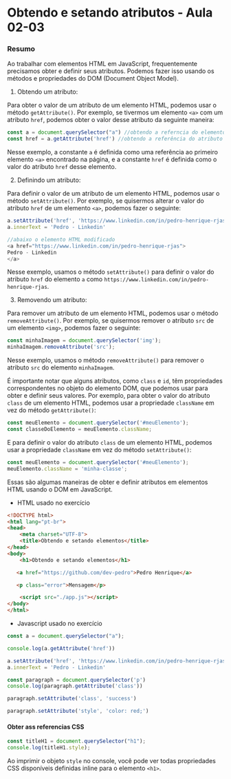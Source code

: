 <!--
Antes de publicar a issue, lembre-se de clicar na aba "Preview", para visualizar se a formatação está correta =)
-->

<!-- Escreva/insira as imagens após essa linha -->

# Obtendo e setando atributos - Aula 02-03

### Resumo

Ao trabalhar com elementos HTML em JavaScript, frequentemente precisamos obter e definir seus atributos. Podemos fazer isso usando os métodos e propriedades do DOM (Document Object Model).

1. Obtendo um atributo:

Para obter o valor de um atributo de um elemento HTML, podemos usar o método `getAttribute()`. Por exemplo, se tivermos um elemento `<a>` com um atributo `href`, podemos obter o valor desse atributo da seguinte maneira:

```javascript
const a = document.querySelector("a") //obtendo a referncia do elemento
const href = a.getAttribute('href') //obtendo a referência do atributo
```

Nesse exemplo, a constante `a` é definida como uma referência ao primeiro elemento `<a>` encontrado na página, e a constante `href` é definida como o valor do atributo `href` desse elemento.

2. Definindo um atributo:

Para definir o valor de um atributo de um elemento HTML, podemos usar o método `setAttribute()`. Por exemplo, se quisermos alterar o valor do atributo `href` de um elemento `<a>`, podemos fazer o seguinte:

```javascript
a.setAttribute('href', 'https://www.linkedin.com/in/pedro-henrique-rjas')
a.innerText = 'Pedro - Linkedin'

//abaixo o elemento HTML modificado
<a href="https://www.linkedin.com/in/pedro-henrique-rjas">
Pedro - Linkedin
</a>
```

Nesse exemplo, usamos o método `setAttribute()` para definir o valor do atributo `href` do elemento `a` como `https://www.linkedin.com/in/pedro-henrique-rjas`.

3. Removendo um atributo:

Para remover um atributo de um elemento HTML, podemos usar o método `removeAttribute()`. Por exemplo, se quisermos remover o atributo `src` de um elemento `<img>`, podemos fazer o seguinte:

```javascript
const minhaImagem = document.querySelector('img');
minhaImagem.removeAttribute('src');
```

Nesse exemplo, usamos o método `removeAttribute()` para remover o atributo `src` do elemento `minhaImagem`.

É importante notar que alguns atributos, como `class` e `id`, têm propriedades correspondentes no objeto do elemento DOM, que podemos usar para obter e definir seus valores. Por exemplo, para obter o valor do atributo `class` de um elemento HTML, podemos usar a propriedade `className` em vez do método `getAttribute()`:

```javascript
const meuElemento = document.querySelector('#meuElemento');
const classeDoElemento = meuElemento.className;
```

E para definir o valor do atributo `class` de um elemento HTML, podemos usar a propriedade `className` em vez do método `setAttribute()`:

```javascript
const meuElemento = document.querySelector('#meuElemento');
meuElemento.className = 'minha-classe';
```

Essas são algumas maneiras de obter e definir atributos em elementos HTML usando o DOM em JavaScript.

* HTML usado no exercício

```html
<!DOCTYPE html>
<html lang="pt-br">
<head>
    <meta charset="UTF-8">
    <title>Obtendo e setando elementos</title>
</head>
<body>
    <h1>Obtendo e setando elementos</h1>

   <a href="https://github.com/dev-pedro">Pedro Henrique</a>

   <p class="error">Mensagem</p>

    <script src="./app.js"></script>
</body>
</html>
```

* Javascript usado no exercício

```javascript
const a = document.querySelector("a");

console.log(a.getAttribute('href'))

a.setAttribute('href', 'https://www.linkedin.com/in/pedro-henrique-rjas')
a.innerText = 'Pedro - Linkedin'

const paragraph = document.querySelector('p')
console.log(paragraph.getAttribute('class'))

paragraph.setAttribute('class', 'success')

paragraph.setAttribute('style', 'color: red;')
```

#### Obter ass referencias CSS

```javascript
const titleH1 = document.querySelector("h1");
console.log(titleH1.style);
```

Ao imprimir o objeto `style` no console, você pode ver todas propriedades CSS disponíveis definidas inline para o elemento `<h1>`. 
